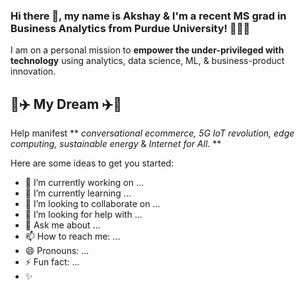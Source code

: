 ### Hi there 👋, my name is Akshay & I'm a recent MS grad in Business Analytics from Purdue University! 👨🏼‍🎓
I am on a personal mission to **empower the under-privileged with technology** using analytics, data science, ML, & business-product innovation.

## 🚀✈️ My Dream ✈️🚀
Help manifest ** *conversational ecommerce, 5G IoT revolution, edge computing, sustainable energy* & *Internet for All*. ** 

Here are some ideas to get you started:

- 🔭 I’m currently working on ...
- 🌱 I’m currently learning ...
- 👯 I’m looking to collaborate on ...
- 🤔 I’m looking for help with ...
- 💬 Ask me about ...
- 📫 How to reach me: ...
- 😄 Pronouns: ...
- ⚡ Fun fact: ...
- ✨
